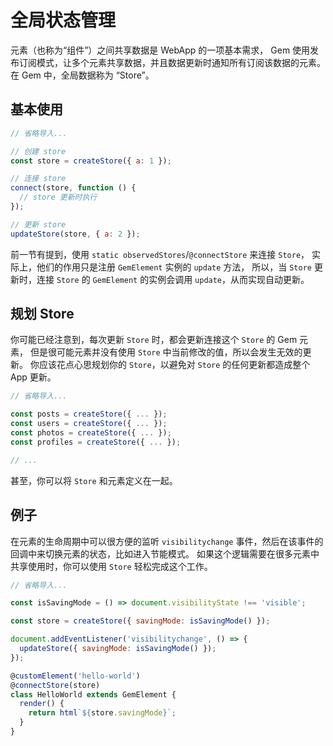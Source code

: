 # 全局状态管理

元素（也称为“组件”）之间共享数据是 WebApp 的一项基本需求，
Gem 使用发布订阅模式，让多个元素共享数据，并且数据更新时通知所有订阅该数据的元素。
在 Gem 中，全局数据称为 “Store”。

## 基本使用

```js
// 省略导入...

// 创建 store
const store = createStore({ a: 1 });

// 连接 store
connect(store, function () {
  // store 更新时执行
});

// 更新 store
updateStore(store, { a: 2 });
```

前一节有提到，使用 `static observedStores`/`@connectStore` 来连接 `Store`，
实际上，他们的作用只是注册 `GemElement` 实例的 `update` 方法，
所以，当 `Store` 更新时，连接 `Store` 的 `GemElement` 的实例会调用 `update`，从而实现自动更新。

## 规划 Store

你可能已经注意到，每次更新 `Store` 时，都会更新连接这个 `Store` 的 Gem 元素，
但是很可能元素并没有使用 `Store` 中当前修改的值，所以会发生无效的更新。
你应该花点心思规划你的 `Store`，以避免对 `Store` 的任何更新都造成整个 App 更新。

```js
// 省略导入...

const posts = createStore({ ... });
const users = createStore({ ... });
const photos = createStore({ ... });
const profiles = createStore({ ... });

// ...
```

甚至，你可以将 `Store` 和元素定义在一起。

## 例子

在元素的生命周期中可以很方便的监听 `visibilitychange` 事件，然后在该事件的回调中来切换元素的状态，比如进入节能模式。
如果这个逻辑需要在很多元素中共享使用时，你可以使用 `Store` 轻松完成这个工作。

```js
// 省略导入...

const isSavingMode = () => document.visibilityState !== 'visible';

const store = createStore({ savingMode: isSavingMode() });

document.addEventListener('visibilitychange', () => {
  updateStore({ savingMode: isSavingMode() });
});

@customElement('hello-world')
@connectStore(store)
class HelloWorld extends GemElement {
  render() {
    return html`${store.savingMode}`;
  }
}
```
